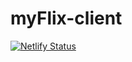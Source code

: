 # myFlix-client

[![Netlify Status](https://api.netlify.com/api/v1/badges/93dcb63f-dde5-4784-920d-e5794979dc76/deploy-status)](https://app.netlify.com/sites/myflix-client-17/deploys)

